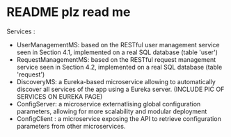 # README plz read me


Services :
- UserManagementMS: based on the RESTful user management service seen in Section 4.1, implemented on a real SQL database (table 'user')
- RequestManagementMS: based on the RESTful request management service seen in Section 4.2, implemented on a real SQL database (table 'request')
-  DiscoveryMS: a Eureka-based microservice allowing to automatically discover all services of the app using a Eureka server. (INCLUDE PIC OF SERVICES ON EUREKA PAGE)
-   ConfigServer: a microservice externatlising global configuration parameters, allowing for more scalability and modular deployment
-   ConfigClient : a microservice exposing the API to retrieve configuration parameters from other microservices.
